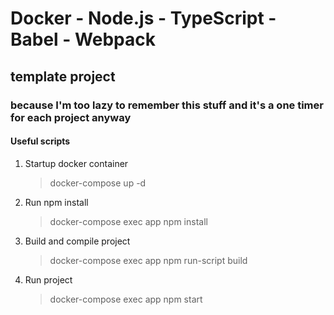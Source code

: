 # Docker - Node.js - TypeScript - Babel - Webpack
## template project
### because I'm too lazy to remember this stuff and it's a one timer for each project anyway

#### Useful scripts
1. Startup docker container
	> docker-compose up -d
1. Run npm install
	> docker-compose exec app npm install
1. Build and compile project
	> docker-compose exec app npm run-script build
1. Run project
	> docker-compose exec app npm start



